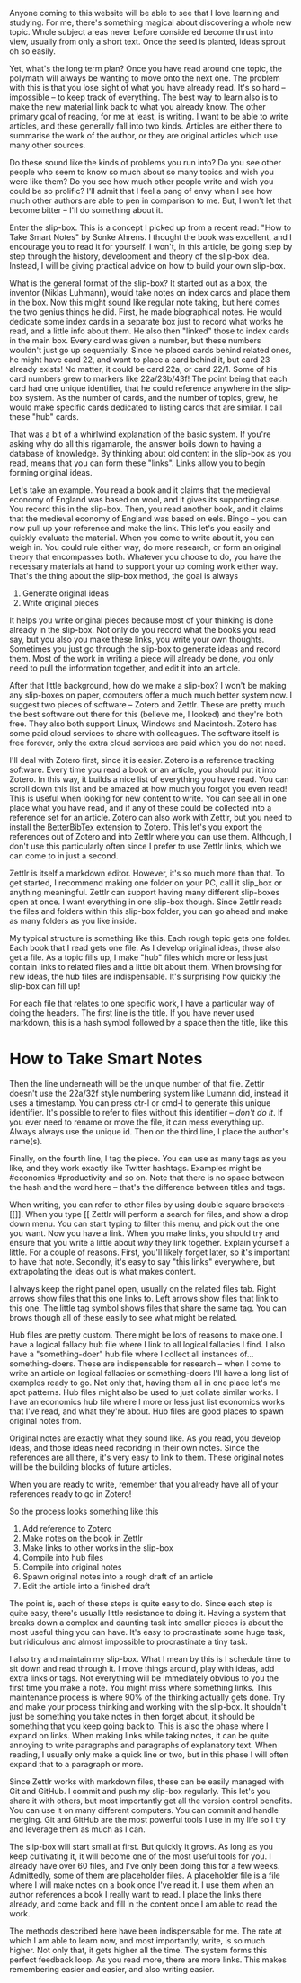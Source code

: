 Anyone coming to this website will be able to see that I love learning and studying. For me, there's something magical about discovering a whole new topic. Whole subject areas never before considered become thrust into view, usually from only a short text. Once the seed is planted, ideas sprout oh so easily.

Yet, what's the long term plan? Once you have read around one topic, the polymath will always be wanting to move onto the next one. The problem with this is that you lose sight of what you have already read. It's so hard – impossible – to keep track of everything. The best way to learn also is to make the new material link back to what you already know. The other primary goal of reading, for me at least, is writing. I want to be able to write articles, and these generally fall into two kinds. Articles are either there to summarise the work of the author, or they are original articles which use many other sources.

Do these sound like the kinds of problems you run into? Do you see other people who seem to know so much about so many topics and wish you were like them? Do you see how much other people write and wish you could be so prolific? I'll admit that I feel a pang of envy when I see how much other authors are able to pen in comparison to me. But, I won't let that become bitter – I'll do something about it.

Enter the slip-box. This is a concept I picked up from a recent read: "How to Take Smart Notes" by Sonke Ahrens. I thought the book was excellent, and I encourage you to read it for yourself. I won't, in this article, be going step by step through the history, development and theory of the slip-box idea. Instead, I will be giving practical advice on how to build your own slip-box.

What is the general format of the slip-box? It started out as a box, the inventor (Niklas Luhmann), would take notes on index cards and place them in the box. Now this might sound like regular note taking, but here comes the two genius things he did. First, he made biographical notes. He would dedicate some index cards in a separate box just to record what works he read, and a little info about them. He also then "linked" those to index cards in the main box. Every card was given a number, but these numbers wouldn't just go up sequentially. Since he placed cards behind related ones, he might have card 22, and want to place a card behind it, but card 23 already exists! No matter, it could be card 22a, or card 22/1. Some of his card numbers grew to markers like 22a/23b/43f! The point being that each card had one unique identifier, that he could reference anywhere in the slip-box system. As the number of cards, and the number of topics, grew, he would make specific cards dedicated to listing cards that are similar. I call these "hub" cards.

That was a bit of a whirlwind explanation of the basic system. If you're asking why do all this rigamarole, the answer boils down to having a database of knowledge. By thinking about old content in the slip-box as you read, means that you can form these "links". Links allow you to begin forming original ideas.

Let's take an example. You read a book and it claims that the medieval economy of England was based on wool, and it gives its supporting case. You record this in the slip-box. Then, you read another book, and it claims that the medieval economy of England was based on eels. Bingo – you can now pull up your reference and make the link. This let's you easily and quickly evaluate the material. When you come to write about it, you can weigh in. You could rule either way, do more research, or form an original theory that encompasses both. Whatever you choose to do, you have the necessary materials at hand to support your up coming work either way. That's the thing about the slip-box method, the goal is always

1.  Generate original ideas
2.  Write original pieces

It helps you write original pieces because most of your thinking is done already in the slip-box. Not only do you record what the books you read say, but you also you make these links, you write your own thoughts. Sometimes you just go through the slip-box to generate ideas and record them. Most of the work in writing a piece will already be done, you only need to pull the information together, and edit it into an article.

After that little background, how do we make a slip-box? I won't be making any slip-boxes on paper, computers offer a much much better system now. I suggest two pieces of software – Zotero and Zettlr. These are pretty much the best software out there for this (believe me, I looked) and they're both free. They also both support Linux, Windows and Macintosh. Zotero has some paid cloud services to share with colleagues. The software itself is free forever, only the extra cloud services are paid which you do not need.

I'll deal with Zotero first, since it is easier. Zotero is a reference tracking software. Every time you read a book or an article, you should put it into Zotero. In this way, it builds a nice list of everything you have read. You can scroll down this list and be amazed at how much you forgot you even read! This is useful when looking for new content to write. You can see all in one place what you have read, and if any of these could be collected into a reference set for an article. Zotero can also work with Zettlr, but you need to install the [BetterBibTex](https://docs.zettlr.com/en/academic/citations/#step-1-install-betterbibtex) extension to Zotero. This let's you export the references out of Zotero and into Zettlr where you can use them. Although, I don't use this particularly often since I prefer to use Zettlr links, which we can come to in just a second.

Zettlr is itself a markdown editor. However, it's so much more than that. To get started, I recommend making one folder on your PC, call it slip\_box or anything meaningful. Zettlr can support having many different slip-boxes open at once. I want everything in one slip-box though. Since Zettlr reads the files and folders within this slip-box folder, you can go ahead and make as many folders as you like inside.

My typical structure is something like this. Each rough topic gets one folder. Each book that I read gets one file. As I develop original ideas, those also get a file. As a topic fills up, I make "hub" files which more or less just contain links to related files and a little bit about them. When browsing for new ideas, the hub files are indispensable. It's surprising how quickly the slip-box can fill up!

For each file that relates to one specific work, I have a particular way of doing the headers. The first line is the title. If you have never used markdown, this is a hash symbol followed by a space then the title, like this

# How to Take Smart Notes

Then the line underneath will be the unique number of that file. Zettlr doesn't use the 22a/32f style numbering system like Lumann did, instead it uses a timestamp. You can press ctr-l or cmd-l to generate this unique identifier. It's possible to refer to files without this identifier – *don't do it*. If you ever need to rename or move the file, it can mess everything up. Always always use the unique id. Then on the third line, I place the author's name(s).

Finally, on the fourth line, I tag the piece. You can use as many tags as you like, and they work exactly like Twitter hashtags. Examples might be #economics #productivity and so on. Note that there is no space between the hash and the word here – that's the difference between titles and tags.

When writing, you can refer to other files by using double square brackets - \[\[\]\]. When you type \[\[ Zettlr will perform a search for files, and show a drop down menu. You can start typing to filter this menu, and pick out the one you want. Now you have a link. When you make links, you should try and ensure that you write a little about *why* they link together. Explain yourself a little. For a couple of reasons. First, you'll likely forget later, so it's important to have that note. Secondly, it's easy to say "this links" everywhere, but extrapolating the ideas out is what makes content.

I always keep the right panel open, usually on the related files tab. Right arrows show files that this one links to. Left arrows show files that link to this one. The little tag symbol shows files that share the same tag. You can brows though all of these easily to see what might be related.

Hub files are pretty custom. There might be lots of reasons to make one. I have a logical fallacy hub file where I link to all logical fallacies I find. I also have a "something-doer" hub file where I collect all instances of… something-doers. These are indispensable for research – when I come to write an article on logical fallacies or something-doers I'll have a long list of examples ready to go. Not only that, having them all in one place let's me spot patterns. Hub files might also be used to just collate similar works. I have an economics hub file where I more or less just list economics works that I've read, and what they're about. Hub files are good places to spawn original notes from.

Original notes are exactly what they sound like. As you read, you develop ideas, and those ideas need recoridng in their own notes. Since the references are all there, it's very easy to link to them. These original notes will be the building blocks of future articles.

When you are ready to write, remember that you already have all of your references ready to go in Zotero!

So the process looks something like this

1.  Add reference to Zotero
2.  Make notes on the book in Zettlr
3.  Make links to other works in the slip-box
4.  Compile into hub files
5.  Compile into original notes
6.  Spawn original notes into a rough draft of an article
7.  Edit the article into a finished draft

The point is, each of these steps is quite easy to do. Since each step is quite easy, there's usually little resistance to doing it. Having a system that breaks down a complex and daunting task into smaller pieces is about the most useful thing you can have. It's easy to procrastinate some huge task, but ridiculous and almost impossible to procrastinate a tiny task.

I also try and maintain my slip-box. What I mean by this is I schedule time to sit down and read through it. I move things around, play with ideas, add extra links or tags. Not everything will be immediately obvious to you the first time you make a note. You might miss where something links. This maintenance process is where 90% of the thinking actually gets done. Try and make your process thinking and working with the slip-box. It shouldn't just be something you take notes in then forget about, it should be something that you keep going back to. This is also the phase where I expand on links. When making links while taking notes, it can be quite annoying to write paragraphs and paragraphs of explanatory text. When reading, I usually only make a quick line or two, but in this phase I will often expand that to a paragraph or more.

Since Zettlr works with markdown files, these can be easily managed with Git and GitHub. I commit and push my slip-box regularly. This let's you share it with others, but most importantly get all the version control benefits. You can use it on many different computers. You can commit and handle merging. Git and GitHub are the most powerful tools I use in my life so I try and leverage them as much as I can.

The slip-box will start small at first. But quickly it grows. As long as you keep cultivating it, it will become one of the most useful tools for you. I already have over 60 files, and I've only been doing this for a few weeks. Admittedly, some of them are placeholder files. A placeholder file is a file where I will make notes on a book once I've read it. I use them when an author references a book I really want to read. I place the links there already, and come back and fill in the content once I am able to read the work.

The methods described here have been indispensable for me. The rate at which I am able to learn now, and most importantly, write, is so much higher. Not only that, it gets higher all the time. The system forms this perfect feedback loop. As you read more, there are more links. This makes remembering easier and easier, and also writing easier.